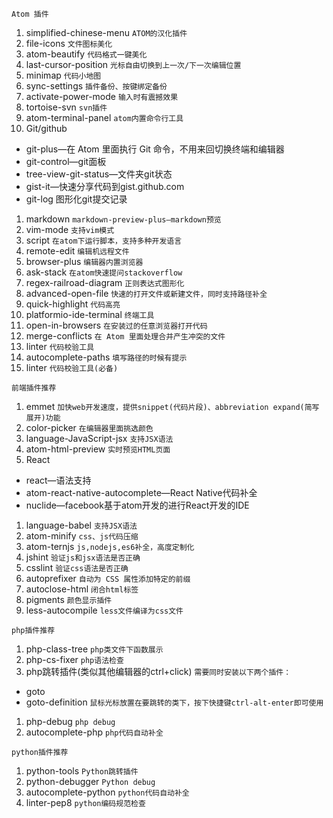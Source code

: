 ```
Atom 插件
```
1. simplified-chinese-menu
`ATOM的汉化插件`
1. file-icons
`文件图标美化`
1. atom-beautify
`代码格式一键美化`
1. last-cursor-position
`光标自由切换到上一次/下一次编辑位置`
1. minimap
`代码小地图`
1. sync-settings
`插件备份、按键绑定备份`
1. activate-power-mode
`输入时有震撼效果`
1. tortoise-svn
`svn插件`
1. atom-terminal-panel
`atom内置命令行工具`
1. Git/github
 * git-plus—在 Atom 里面执行 Git 命令，不用来回切换终端和编辑器
 * git-control—git面板
 * tree-view-git-status—文件夹git状态
 * gist-it—快速分享代码到gist.github.com
 * git-log 图形化git提交记录
1. markdown
`markdown-preview-plus—markdown预览`
1. vim-mode
`支持vim模式`
1. script
`在atom下运行脚本，支持多种开发语言`
1. remote-edit
`编辑机远程文件`
1. browser-plus
`编辑器内置浏览器 `
1. ask-stack
`在atom快速提问stackoverflow`
1. regex-railroad-diagram
`正则表达式图形化`
1. advanced-open-file
`快速的打开文件或新建文件，同时支持路径补全`
1. quick-highlight
`代码高亮`
1. platformio-ide-terminal
`终端工具 `
1. open-in-browsers
`在安装过的任意浏览器打开代码`
1. merge-conflicts
`在 Atom 里面处理合并产生冲突的文件`
1. linter
`代码校验工具`
1. autocomplete-paths
`填写路径的时候有提示`
1. linter
`代码校验工具(必备)`

```
前端插件推荐
```
1. emmet
`加快web开发速度，提供snippet(代码片段)、abbreviation expand(简写展开)功能`
1. color-picker
`在编辑器里面挑选颜色`
1. language-JavaScript-jsx
`支持JSX语法`
1. atom-html-preview
`实时预览HTML页面`
1. React
 * react—语法支持
 * atom-react-native-autocomplete—React Native代码补全
 * nuclide—facebook基于atom开发的进行React开发的IDE
1. language-babel
`支持JSX语法`
1. atom-minify
`css、js代码压缩`
1. atom-ternjs
`js,nodejs,es6补全，高度定制化`
1. jshint
`验证js和jsx语法是否正确`
1. csslint
`验证css语法是否正确`
1. autoprefixer
`自动为 CSS 属性添加特定的前缀`
1. autoclose-html
`闭合html标签`
1. pigments
`颜色显示插件`
1. less-autocompile
`less文件编译为css文件`

```
php插件推荐
```
1. php-class-tree
`php类文件下函数展示`
1. php-cs-fixer
`php语法检查`
1. php跳转插件(类似其他编辑器的ctrl+click)
`需要同时安装以下两个插件：`
 * goto
 * goto-definition
`鼠标光标放置在要跳转的类下，按下快捷键ctrl-alt-enter即可使用`
1. php-debug
`php debug`
1. autocomplete-php
`php代码自动补全`

```
python插件推荐
```
1. python-tools
`Python跳转插件`
1. python-debugger
`Python debug`
1. autocomplete-python
`python代码自动补全`
1. linter-pep8
`python编码规范检查`
